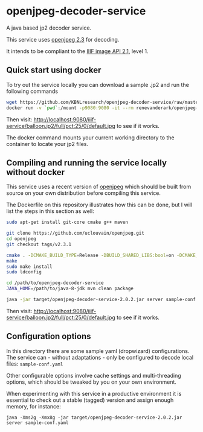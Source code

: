 # openjpeg-decoder-service

A java based jp2 decoder service.

This service uses [openjpeg 2.3](https://github.com/uclouvain/openjpeg) for decoding.

It intends to be compliant to the [IIIF image API 2.1](http://iiif.io/api/image/2.1/), level 1.


## Quick start using docker

To try out the service locally you can download a sample .jp2 and run the following commands

```sh
wget https://github.com/KBNLresearch/openjpeg-decoder-service/raw/master/src/test/resources/balloon.jp2
docker run -v `pwd`:/mount -p9080:9080 -it --rm renevanderark/openjpeg-decoder-service
```

Then visit: [http://localhost:9080/iiif-service/balloon.jp2/full/pct:25/0/default.jpg](http://localhost:9080/iiif-service/balloon.jp2/full/pct:25/0/default.jpg)
to see if it works.

The docker command mounts your current working directory to the container to locate your jp2 files.


## Compiling and running the service locally without docker

This service uses a recent version of [openjpeg](https://github.com/uclouvain/openjpeg) which should be built from source
on your own distribution before compiling this service.

The Dockerfile on this repository illustrates how this can be done, but I will list the steps in this section as well:

```sh
sudo apt-get install git-core cmake g++ maven

git clone https://github.com/uclouvain/openjpeg.git
cd openjpeg
git checkout tags/v2.3.1

cmake . -DCMAKE_BUILD_TYPE=Release -DBUILD_SHARED_LIBS:bool=on -DCMAKE_CXX_COMPILER=/usr/bin/cc
make
sudo make install
sudo ldconfig

cd /path/to/openjpeg-decoder-service
JAVA_HOME=/path/to/java-8-jdk mvn clean package

java -jar target/openjpeg-decoder-service-2.0.2.jar server sample-conf.yaml
```

Then visit: [http://localhost:9080/iiif-service/balloon.jp2/full/pct:25/0/default.jpg](http://localhost:9080/iiif-service/balloon.jp2/full/pct:25/0/default.jpg)
to see if it works.


## Configuration options

In this directory there are some sample yaml (dropwizard) configurations. The service can - without adaptations - only be configured to decode local files: ```sample-conf.yaml```


Other configurable options involve cache settings and multi-threading options, which should be tweaked by you on your own environment.

When experimenting with this service in a productive environment it is essential to check out a stable (tagged) version and assign enough memory, for instance:
```
java -Xms2g -Xmx8g -jar target/openjpeg-decoder-service-2.0.2.jar server sample-conf.yaml
```
